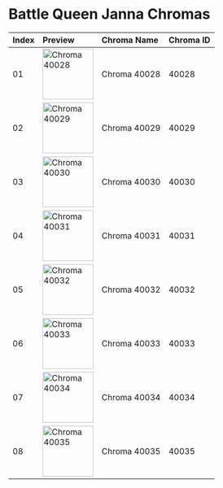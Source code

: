 # Battle Queen Janna Chromas

| Index | Preview | Chroma Name | Chroma ID |
|:---|:---|:---|:---|
| 01 | <img src='https://raw.communitydragon.org/latest/plugins/rcp-be-lol-game-data/global/default/v1/champion-chroma-images/40/40028.png' alt='Chroma 40028' width='100'> | Chroma 40028 | 40028 |
| 02 | <img src='https://raw.communitydragon.org/latest/plugins/rcp-be-lol-game-data/global/default/v1/champion-chroma-images/40/40029.png' alt='Chroma 40029' width='100'> | Chroma 40029 | 40029 |
| 03 | <img src='https://raw.communitydragon.org/latest/plugins/rcp-be-lol-game-data/global/default/v1/champion-chroma-images/40/40030.png' alt='Chroma 40030' width='100'> | Chroma 40030 | 40030 |
| 04 | <img src='https://raw.communitydragon.org/latest/plugins/rcp-be-lol-game-data/global/default/v1/champion-chroma-images/40/40031.png' alt='Chroma 40031' width='100'> | Chroma 40031 | 40031 |
| 05 | <img src='https://raw.communitydragon.org/latest/plugins/rcp-be-lol-game-data/global/default/v1/champion-chroma-images/40/40032.png' alt='Chroma 40032' width='100'> | Chroma 40032 | 40032 |
| 06 | <img src='https://raw.communitydragon.org/latest/plugins/rcp-be-lol-game-data/global/default/v1/champion-chroma-images/40/40033.png' alt='Chroma 40033' width='100'> | Chroma 40033 | 40033 |
| 07 | <img src='https://raw.communitydragon.org/latest/plugins/rcp-be-lol-game-data/global/default/v1/champion-chroma-images/40/40034.png' alt='Chroma 40034' width='100'> | Chroma 40034 | 40034 |
| 08 | <img src='https://raw.communitydragon.org/latest/plugins/rcp-be-lol-game-data/global/default/v1/champion-chroma-images/40/40035.png' alt='Chroma 40035' width='100'> | Chroma 40035 | 40035 |
